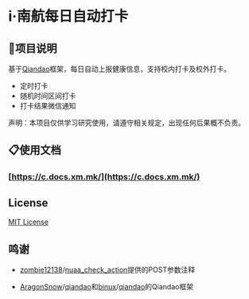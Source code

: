 # i·南航每日自动打卡
## 🍕项目说明

基于[Qiandao](https://github.com/AragonSnow/qiandao)框架，每日自动上报健康信息，支持校内打卡及校外打卡。

- 定时打卡
- 随机时间区间打卡
- 打卡结果微信通知

声明：本项目仅供学习研究使用，请遵守相关规定，出现任何后果概不负责。


## 📋使用文档
### [https://c.docs.xm.mk/](https://c.docs.xm.mk/)

## License

[MIT License](https://github.com/Xm798/NUAA_NCoV_Checkin/blob/master/LICENSE)

## 鸣谢

- [zombie12138](https://github.com/zombie12138)/[nuaa_check_action](https://github.com/zombie12138/nuaa_check_action)提供的POST参数注释

- [AragonSnow](https://github.com/AragonSnow)/[qiandao](https://github.com/AragonSnow/qiandao)和[binux](https://github.com/binux)/[qiandao](https://github.com/binux/qiandao)的Qiandao框架
